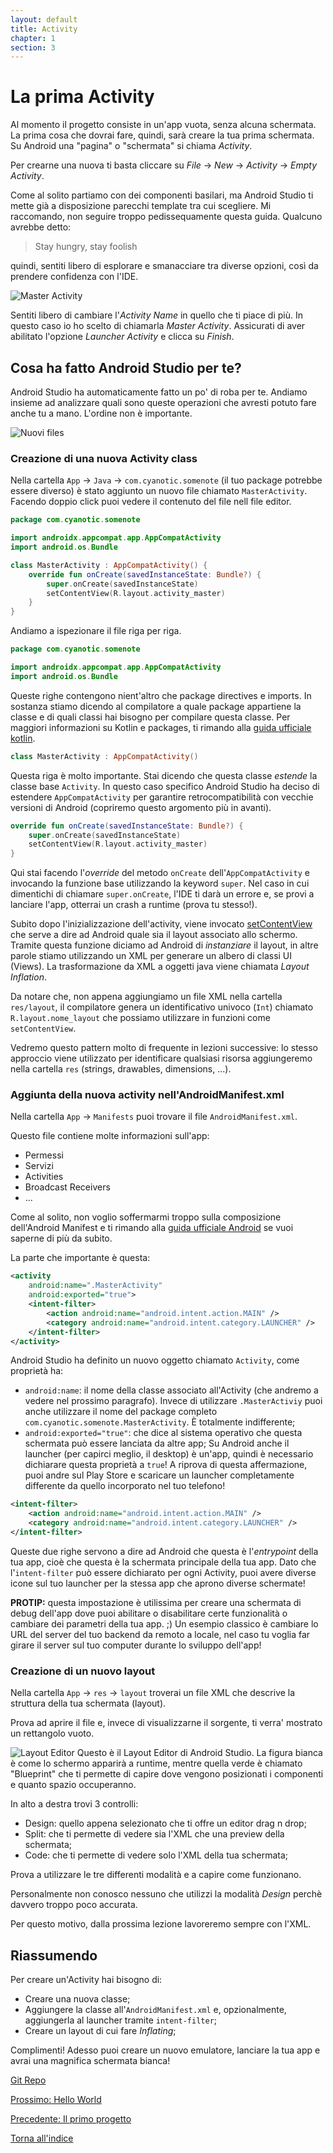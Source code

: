 ```yaml
---
layout: default
title: Activity
chapter: 1
section: 3
---
```

# La prima Activity
Al momento il progetto consiste in un'app vuota, senza alcuna schermata.
La prima cosa che dovrai fare, quindi, sarà creare la tua prima schermata. Su Android una "pagina" o "schermata" si 
chiama _Activity_.

Per crearne una nuova ti basta cliccare su _File_ -> _New_ -> _Activity_ -> _Empty Activity_.

Come al solito partiamo con dei componenti basilari, ma Android Studio ti mette già a disposizione parecchi template tra
cui scegliere. Mi raccomando, non seguire troppo pedissequamente questa guida. Qualcuno avrebbe detto:

> Stay hungry, stay foolish

quindi, sentiti libero di esplorare e smanacciare tra diverse opzioni, così da prendere confidenza con l'IDE.

![Master Activity](../media/1.3/master_activity.png)

Sentiti libero di cambiare l'_Activity Name_ in quello che ti piace di più. In questo caso io ho scelto di chiamarla 
_Master Activity_. Assicurati di aver abilitato l'opzione _Launcher Activity_ e clicca su _Finish_.

## Cosa ha fatto Android Studio per te?
Android Studio ha automaticamente fatto un po' di roba per te. Andiamo insieme ad analizzare quali sono queste 
operazioni che avresti potuto fare anche tu a mano. L'ordine non è importante.

![Nuovi files](../media/1.3/activity_files.png)

### Creazione di una nuova Activity class
Nella cartella `App` -> `Java` -> `com.cyanotic.somenote` (il tuo package potrebbe essere diverso) è stato aggiunto un
nuovo file chiamato `MasterActivity`. Facendo doppio click puoi vedere il contenuto del file nell file editor.

```kotlin
package com.cyanotic.somenote

import androidx.appcompat.app.AppCompatActivity
import android.os.Bundle

class MasterActivity : AppCompatActivity() {
    override fun onCreate(savedInstanceState: Bundle?) {
        super.onCreate(savedInstanceState)
        setContentView(R.layout.activity_master)
    }
}
```

Andiamo a ispezionare il file riga per riga.

```kotlin
package com.cyanotic.somenote

import androidx.appcompat.app.AppCompatActivity
import android.os.Bundle
```
Queste righe contengono nient'altro che package directives e imports. In sostanza stiamo dicendo al compilatore a quale
package appartiene la classe e di quali classi hai bisogno per compilare questa classe.
Per maggiori informazioni su Kotlin e packages, ti rimando alla
[guida ufficiale kotlin](https://kotlinlang.org/docs/packages.html).

```kotlin
class MasterActivity : AppCompatActivity()
```
Questa riga è molto importante. Stai dicendo che questa classe _estende_ la classe base `Activity`. In questo caso
specifico Android Studio ha deciso di estendere `AppCompatActivity` per garantire retrocompatibilità con vecchie
versioni di Android (copriremo questo argomento più in avanti).

```kotlin
override fun onCreate(savedInstanceState: Bundle?) { 
    super.onCreate(savedInstanceState)
    setContentView(R.layout.activity_master)
}
```
Qui stai facendo l'_override_ del metodo `onCreate` dell'`AppCompatActivity` e invocando la funzione base utilizzando
la keyword `super`. Nel caso in cui dimentichi di chiamare `super.onCreate`, l'IDE ti darà un errore e, se provi a
lanciare l'app, otterrai un crash a runtime (prova tu stesso!).

Subito dopo l'inizializzazione dell'activity, viene invocato 
[setContentView](https://developer.android.com/reference/android/app/Activity#setContentView(int)) 
che serve a dire ad Android quale sia il layout associato allo schermo. Tramite questa funzione diciamo ad Android di
_instanziare_ il layout, in altre parole stiamo utilizzando un XML per generare un albero di classi UI (Views). 
La trasformazione da XML a oggetti java viene chiamata _Layout Inflation_.

Da notare che, non appena aggiungiamo un file XML nella cartella `res/layout`, il compilatore genera un identificativo
univoco (`Int`) chiamato `R.layout.nome_layout` che possiamo utilizzare in funzioni come `setContentView`.

Vedremo questo pattern molto di frequente in lezioni successive: lo stesso approccio viene utilizzato per identificare
 qualsiasi risorsa aggiungeremo nella cartella `res` (strings, drawables, dimensions, ...).

### Aggiunta della nuova activity nell'AndroidManifest.xml

Nella cartella `App` -> `Manifests` puoi trovare il file `AndroidManifest.xml`.

Questo file contiene molte informazioni sull'app:
- Permessi
- Servizi
- Activities
- Broadcast Receivers
- ...

Come al solito, non voglio soffermarmi troppo sulla composizione dell'Android Manifest e ti rimando alla
[guida ufficiale Android](https://developer.android.com/guide/topics/manifest/manifest-intro) se vuoi saperne di più da 
subito.

La parte che importante è questa:
```xml
<activity
    android:name=".MasterActivity"
    android:exported="true">
    <intent-filter>
        <action android:name="android.intent.action.MAIN" />
        <category android:name="android.intent.category.LAUNCHER" />
    </intent-filter>
</activity>
```

Android Studio ha definito un nuovo oggetto chiamato `Activity`, come proprietà ha:
- `android:name`: il nome della classe associato all'Activity (che andremo a vedere nel prossimo paragrafo). 
Invece di utilizzare `.MasterActiviy` puoi anche utilizzare il nome del package completo 
`com.cyanotic.somenote.MasterActivity`. È totalmente indifferente;
- `android:exported="true"`: che dice al sistema operativo che questa schermata può essere lanciata da altre app; 
Su Android anche il launcher (per capirci meglio, il desktop) è un'app, quindi è necessario dichiarare questa proprietà
a `true`! A riprova di questa affermazione, puoi andre sul Play Store e scaricare un launcher completamente differente 
da quello incorporato nel tuo telefono!

```xml
<intent-filter>
    <action android:name="android.intent.action.MAIN" />
    <category android:name="android.intent.category.LAUNCHER" />
</intent-filter>
```
Queste due righe servono a dire ad Android che questa è l'_entrypoint_ della tua app, cioè che questa è la 
schermata principale della tua app. Dato che l'`intent-filter` può essere dichiarato per ogni Activity, puoi avere diverse icone sul tuo launcher per la
stessa app che aprono diverse schermate!

**PROTIP:** questa impostazione è utilissima per creare una schermata di debug dell'app dove puoi abilitare o 
disabilitare certe funzionalità o cambiare dei parametri della tua app. ;) Un esempio classico è cambiare lo URL del server del tuo backend da remoto a locale, nel caso tu voglia far girare il
server sul tuo computer durante lo sviluppo dell'app!

### Creazione di un nuovo layout
Nella cartella `App` -> `res` -> `layout` troverai un file XML che descrive la struttura della tua schermata (layout).

Prova ad aprire il file e, invece di visualizzarne il sorgente, ti verra' mostrato un rettangolo vuoto.

![Layout Editor](../media/1.3/layout_editor.png)
Questo è il Layout Editor di Android Studio. La figura bianca è come lo schermo apparirà a runtime, mentre quella verde
è chiamato "Blueprint" che ti permette di capire dove vengono posizionati i componenti e quanto spazio occuperanno. 

In alto a destra trovi 3 controlli:
- Design: quello appena selezionato che ti offre un editor drag n drop;
- Split: che ti permette di vedere sia l'XML che una preview della schermata;
- Code: che ti permette di vedere solo l'XML della tua schermata;

Prova a utilizzare le tre differenti modalità e a capire come funzionano.

Personalmente non conosco nessuno che utilizzi la modalità _Design_ perchè davvero troppo poco accurata.

Per questo motivo, dalla prossima lezione lavoreremo sempre con l'XML.

## Riassumendo
Per creare un'Activity hai bisogno di:
- Creare una nuova classe;
- Aggiungere la classe all'`AndroidManifest.xml` e, opzionalmente, aggiungerla al launcher tramite `intent-filter`;
- Creare un layout di cui fare _Inflating_;

Complimenti! Adesso puoi creare un nuovo emulatore, lanciare la tua app e avrai una magnifica schermata bianca!

[Git Repo](https://github.com/Otacon/Practical-Kotlin/tree/main/1.3-Activity)

[Prossimo: Hello World](1.4_hello_world)

[Precedente: Il primo progetto](1.2_first_project)

[Torna all'indice](../index_of_content)